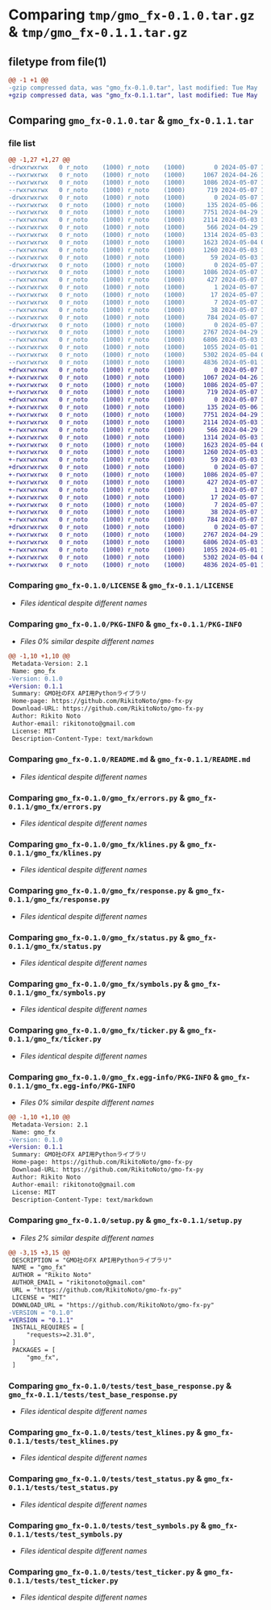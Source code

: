 # Comparing `tmp/gmo_fx-0.1.0.tar.gz` & `tmp/gmo_fx-0.1.1.tar.gz`

## filetype from file(1)

```diff
@@ -1 +1 @@
-gzip compressed data, was "gmo_fx-0.1.0.tar", last modified: Tue May  7 10:10:26 2024, max compression
+gzip compressed data, was "gmo_fx-0.1.1.tar", last modified: Tue May  7 13:18:20 2024, max compression
```

## Comparing `gmo_fx-0.1.0.tar` & `gmo_fx-0.1.1.tar`

### file list

```diff
@@ -1,27 +1,27 @@
-drwxrwxrwx   0 r_noto    (1000) r_noto    (1000)        0 2024-05-07 10:10:26.597654 gmo_fx-0.1.0/
--rwxrwxrwx   0 r_noto    (1000) r_noto    (1000)     1067 2024-04-26 12:41:11.000000 gmo_fx-0.1.0/LICENSE
--rwxrwxrwx   0 r_noto    (1000) r_noto    (1000)     1086 2024-05-07 10:10:26.593653 gmo_fx-0.1.0/PKG-INFO
--rwxrwxrwx   0 r_noto    (1000) r_noto    (1000)      719 2024-05-07 10:05:52.000000 gmo_fx-0.1.0/README.md
-drwxrwxrwx   0 r_noto    (1000) r_noto    (1000)        0 2024-05-07 10:10:26.474622 gmo_fx-0.1.0/gmo_fx/
--rwxrwxrwx   0 r_noto    (1000) r_noto    (1000)      135 2024-05-06 12:10:47.000000 gmo_fx-0.1.0/gmo_fx/__init__.py
--rwxrwxrwx   0 r_noto    (1000) r_noto    (1000)     7751 2024-04-29 11:27:04.000000 gmo_fx-0.1.0/gmo_fx/errors.py
--rwxrwxrwx   0 r_noto    (1000) r_noto    (1000)     2114 2024-05-03 13:02:15.000000 gmo_fx-0.1.0/gmo_fx/klines.py
--rwxrwxrwx   0 r_noto    (1000) r_noto    (1000)      566 2024-04-29 11:27:04.000000 gmo_fx-0.1.0/gmo_fx/response.py
--rwxrwxrwx   0 r_noto    (1000) r_noto    (1000)     1314 2024-05-03 13:02:15.000000 gmo_fx-0.1.0/gmo_fx/status.py
--rwxrwxrwx   0 r_noto    (1000) r_noto    (1000)     1623 2024-05-04 04:15:36.000000 gmo_fx-0.1.0/gmo_fx/symbols.py
--rwxrwxrwx   0 r_noto    (1000) r_noto    (1000)     1260 2024-05-03 13:02:15.000000 gmo_fx-0.1.0/gmo_fx/ticker.py
--rwxrwxrwx   0 r_noto    (1000) r_noto    (1000)       59 2024-05-03 13:02:15.000000 gmo_fx-0.1.0/gmo_fx/urls.py
-drwxrwxrwx   0 r_noto    (1000) r_noto    (1000)        0 2024-05-07 10:10:26.585613 gmo_fx-0.1.0/gmo_fx.egg-info/
--rwxrwxrwx   0 r_noto    (1000) r_noto    (1000)     1086 2024-05-07 10:10:25.000000 gmo_fx-0.1.0/gmo_fx.egg-info/PKG-INFO
--rwxrwxrwx   0 r_noto    (1000) r_noto    (1000)      427 2024-05-07 10:10:25.000000 gmo_fx-0.1.0/gmo_fx.egg-info/SOURCES.txt
--rwxrwxrwx   0 r_noto    (1000) r_noto    (1000)        1 2024-05-07 10:10:25.000000 gmo_fx-0.1.0/gmo_fx.egg-info/dependency_links.txt
--rwxrwxrwx   0 r_noto    (1000) r_noto    (1000)       17 2024-05-07 10:10:25.000000 gmo_fx-0.1.0/gmo_fx.egg-info/requires.txt
--rwxrwxrwx   0 r_noto    (1000) r_noto    (1000)        7 2024-05-07 10:10:25.000000 gmo_fx-0.1.0/gmo_fx.egg-info/top_level.txt
--rwxrwxrwx   0 r_noto    (1000) r_noto    (1000)       38 2024-05-07 10:10:26.597654 gmo_fx-0.1.0/setup.cfg
--rwxrwxrwx   0 r_noto    (1000) r_noto    (1000)      784 2024-05-07 10:09:47.000000 gmo_fx-0.1.0/setup.py
-drwxrwxrwx   0 r_noto    (1000) r_noto    (1000)        0 2024-05-07 10:10:26.567611 gmo_fx-0.1.0/tests/
--rwxrwxrwx   0 r_noto    (1000) r_noto    (1000)     2767 2024-04-29 11:27:04.000000 gmo_fx-0.1.0/tests/test_base_response.py
--rwxrwxrwx   0 r_noto    (1000) r_noto    (1000)     6806 2024-05-03 13:02:15.000000 gmo_fx-0.1.0/tests/test_klines.py
--rwxrwxrwx   0 r_noto    (1000) r_noto    (1000)     1055 2024-05-01 13:22:22.000000 gmo_fx-0.1.0/tests/test_status.py
--rwxrwxrwx   0 r_noto    (1000) r_noto    (1000)     5302 2024-05-04 04:15:36.000000 gmo_fx-0.1.0/tests/test_symbols.py
--rwxrwxrwx   0 r_noto    (1000) r_noto    (1000)     4836 2024-05-01 13:22:22.000000 gmo_fx-0.1.0/tests/test_ticker.py
+drwxrwxrwx   0 r_noto    (1000) r_noto    (1000)        0 2024-05-07 13:18:20.296939 gmo_fx-0.1.1/
+-rwxrwxrwx   0 r_noto    (1000) r_noto    (1000)     1067 2024-04-26 12:41:11.000000 gmo_fx-0.1.1/LICENSE
+-rwxrwxrwx   0 r_noto    (1000) r_noto    (1000)     1086 2024-05-07 13:18:20.292915 gmo_fx-0.1.1/PKG-INFO
+-rwxrwxrwx   0 r_noto    (1000) r_noto    (1000)      719 2024-05-07 10:05:52.000000 gmo_fx-0.1.1/README.md
+drwxrwxrwx   0 r_noto    (1000) r_noto    (1000)        0 2024-05-07 13:18:20.176997 gmo_fx-0.1.1/gmo_fx/
+-rwxrwxrwx   0 r_noto    (1000) r_noto    (1000)      135 2024-05-06 12:10:47.000000 gmo_fx-0.1.1/gmo_fx/__init__.py
+-rwxrwxrwx   0 r_noto    (1000) r_noto    (1000)     7751 2024-04-29 11:27:04.000000 gmo_fx-0.1.1/gmo_fx/errors.py
+-rwxrwxrwx   0 r_noto    (1000) r_noto    (1000)     2114 2024-05-03 13:02:15.000000 gmo_fx-0.1.1/gmo_fx/klines.py
+-rwxrwxrwx   0 r_noto    (1000) r_noto    (1000)      566 2024-04-29 11:27:04.000000 gmo_fx-0.1.1/gmo_fx/response.py
+-rwxrwxrwx   0 r_noto    (1000) r_noto    (1000)     1314 2024-05-03 13:02:15.000000 gmo_fx-0.1.1/gmo_fx/status.py
+-rwxrwxrwx   0 r_noto    (1000) r_noto    (1000)     1623 2024-05-04 04:15:36.000000 gmo_fx-0.1.1/gmo_fx/symbols.py
+-rwxrwxrwx   0 r_noto    (1000) r_noto    (1000)     1260 2024-05-03 13:02:15.000000 gmo_fx-0.1.1/gmo_fx/ticker.py
+-rwxrwxrwx   0 r_noto    (1000) r_noto    (1000)       59 2024-05-03 13:02:15.000000 gmo_fx-0.1.1/gmo_fx/urls.py
+drwxrwxrwx   0 r_noto    (1000) r_noto    (1000)        0 2024-05-07 13:18:20.286544 gmo_fx-0.1.1/gmo_fx.egg-info/
+-rwxrwxrwx   0 r_noto    (1000) r_noto    (1000)     1086 2024-05-07 13:18:19.000000 gmo_fx-0.1.1/gmo_fx.egg-info/PKG-INFO
+-rwxrwxrwx   0 r_noto    (1000) r_noto    (1000)      427 2024-05-07 13:18:19.000000 gmo_fx-0.1.1/gmo_fx.egg-info/SOURCES.txt
+-rwxrwxrwx   0 r_noto    (1000) r_noto    (1000)        1 2024-05-07 13:18:19.000000 gmo_fx-0.1.1/gmo_fx.egg-info/dependency_links.txt
+-rwxrwxrwx   0 r_noto    (1000) r_noto    (1000)       17 2024-05-07 13:18:19.000000 gmo_fx-0.1.1/gmo_fx.egg-info/requires.txt
+-rwxrwxrwx   0 r_noto    (1000) r_noto    (1000)        7 2024-05-07 13:18:19.000000 gmo_fx-0.1.1/gmo_fx.egg-info/top_level.txt
+-rwxrwxrwx   0 r_noto    (1000) r_noto    (1000)       38 2024-05-07 13:18:20.297940 gmo_fx-0.1.1/setup.cfg
+-rwxrwxrwx   0 r_noto    (1000) r_noto    (1000)      784 2024-05-07 10:10:59.000000 gmo_fx-0.1.1/setup.py
+drwxrwxrwx   0 r_noto    (1000) r_noto    (1000)        0 2024-05-07 13:18:20.272732 gmo_fx-0.1.1/tests/
+-rwxrwxrwx   0 r_noto    (1000) r_noto    (1000)     2767 2024-04-29 11:27:04.000000 gmo_fx-0.1.1/tests/test_base_response.py
+-rwxrwxrwx   0 r_noto    (1000) r_noto    (1000)     6806 2024-05-03 13:02:15.000000 gmo_fx-0.1.1/tests/test_klines.py
+-rwxrwxrwx   0 r_noto    (1000) r_noto    (1000)     1055 2024-05-01 13:22:22.000000 gmo_fx-0.1.1/tests/test_status.py
+-rwxrwxrwx   0 r_noto    (1000) r_noto    (1000)     5302 2024-05-04 04:15:36.000000 gmo_fx-0.1.1/tests/test_symbols.py
+-rwxrwxrwx   0 r_noto    (1000) r_noto    (1000)     4836 2024-05-01 13:22:22.000000 gmo_fx-0.1.1/tests/test_ticker.py
```

### Comparing `gmo_fx-0.1.0/LICENSE` & `gmo_fx-0.1.1/LICENSE`

 * *Files identical despite different names*

### Comparing `gmo_fx-0.1.0/PKG-INFO` & `gmo_fx-0.1.1/PKG-INFO`

 * *Files 0% similar despite different names*

```diff
@@ -1,10 +1,10 @@
 Metadata-Version: 2.1
 Name: gmo_fx
-Version: 0.1.0
+Version: 0.1.1
 Summary: GMO社のFX API用Pythonライブラリ
 Home-page: https://github.com/RikitoNoto/gmo-fx-py
 Download-URL: https://github.com/RikitoNoto/gmo-fx-py
 Author: Rikito Noto
 Author-email: rikitonoto@gmail.com
 License: MIT
 Description-Content-Type: text/markdown
```

### Comparing `gmo_fx-0.1.0/README.md` & `gmo_fx-0.1.1/README.md`

 * *Files identical despite different names*

### Comparing `gmo_fx-0.1.0/gmo_fx/errors.py` & `gmo_fx-0.1.1/gmo_fx/errors.py`

 * *Files identical despite different names*

### Comparing `gmo_fx-0.1.0/gmo_fx/klines.py` & `gmo_fx-0.1.1/gmo_fx/klines.py`

 * *Files identical despite different names*

### Comparing `gmo_fx-0.1.0/gmo_fx/response.py` & `gmo_fx-0.1.1/gmo_fx/response.py`

 * *Files identical despite different names*

### Comparing `gmo_fx-0.1.0/gmo_fx/status.py` & `gmo_fx-0.1.1/gmo_fx/status.py`

 * *Files identical despite different names*

### Comparing `gmo_fx-0.1.0/gmo_fx/symbols.py` & `gmo_fx-0.1.1/gmo_fx/symbols.py`

 * *Files identical despite different names*

### Comparing `gmo_fx-0.1.0/gmo_fx/ticker.py` & `gmo_fx-0.1.1/gmo_fx/ticker.py`

 * *Files identical despite different names*

### Comparing `gmo_fx-0.1.0/gmo_fx.egg-info/PKG-INFO` & `gmo_fx-0.1.1/gmo_fx.egg-info/PKG-INFO`

 * *Files 0% similar despite different names*

```diff
@@ -1,10 +1,10 @@
 Metadata-Version: 2.1
 Name: gmo_fx
-Version: 0.1.0
+Version: 0.1.1
 Summary: GMO社のFX API用Pythonライブラリ
 Home-page: https://github.com/RikitoNoto/gmo-fx-py
 Download-URL: https://github.com/RikitoNoto/gmo-fx-py
 Author: Rikito Noto
 Author-email: rikitonoto@gmail.com
 License: MIT
 Description-Content-Type: text/markdown
```

### Comparing `gmo_fx-0.1.0/setup.py` & `gmo_fx-0.1.1/setup.py`

 * *Files 2% similar despite different names*

```diff
@@ -3,15 +3,15 @@
 DESCRIPTION = "GMO社のFX API用Pythonライブラリ"
 NAME = "gmo_fx"
 AUTHOR = "Rikito Noto"
 AUTHOR_EMAIL = "rikitonoto@gmail.com"
 URL = "https://github.com/RikitoNoto/gmo-fx-py"
 LICENSE = "MIT"
 DOWNLOAD_URL = "https://github.com/RikitoNoto/gmo-fx-py"
-VERSION = "0.1.0"
+VERSION = "0.1.1"
 INSTALL_REQUIRES = [
     "requests>=2.31.0",
 ]
 PACKAGES = [
     "gmo_fx",
 ]
```

### Comparing `gmo_fx-0.1.0/tests/test_base_response.py` & `gmo_fx-0.1.1/tests/test_base_response.py`

 * *Files identical despite different names*

### Comparing `gmo_fx-0.1.0/tests/test_klines.py` & `gmo_fx-0.1.1/tests/test_klines.py`

 * *Files identical despite different names*

### Comparing `gmo_fx-0.1.0/tests/test_status.py` & `gmo_fx-0.1.1/tests/test_status.py`

 * *Files identical despite different names*

### Comparing `gmo_fx-0.1.0/tests/test_symbols.py` & `gmo_fx-0.1.1/tests/test_symbols.py`

 * *Files identical despite different names*

### Comparing `gmo_fx-0.1.0/tests/test_ticker.py` & `gmo_fx-0.1.1/tests/test_ticker.py`

 * *Files identical despite different names*

